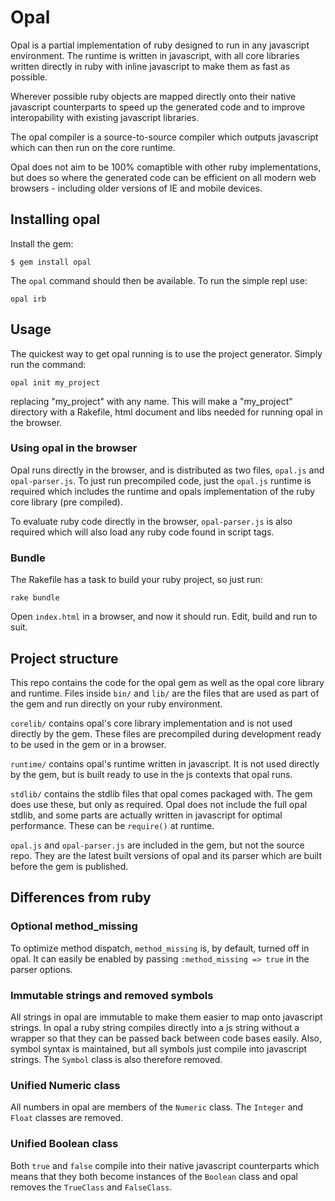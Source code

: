 Opal
====

Opal is a partial implementation of ruby designed to run in any
javascript environment. The runtime is written in javascript, with all
core libraries written directly in ruby with inline javascript to make
them as fast as possible.

Wherever possible ruby objects are mapped directly onto their native
javascript counterparts to speed up the generated code and to improve
interopability with existing javascript libraries.

The opal compiler is a source-to-source compiler which outputs
javascript which can then run on the core runtime.

Opal does not aim to be 100% comaptible with other ruby implementations,
but does so where the generated code can be efficient on all modern web
browsers - including older versions of IE and mobile devices.

Installing opal
----------

Install the gem:

```
$ gem install opal
```

The `opal` command should then be available. To run the simple repl use:

```
opal irb
```

Usage
-----

The quickest way to get opal running is to use the project generator.
Simply run the command:

```
opal init my_project
```

replacing "my_project" with any name. This will make a "my_project"
directory with a Rakefile, html document and libs needed for running
opal in the browser.

### Using opal in the browser

Opal runs directly in the browser, and is distributed as two files,
`opal.js` and `opal-parser.js`. To just run precompiled code, just the
`opal.js` runtime is required which includes the runtime and opals
implementation of the ruby core library (pre compiled).

To evaluate ruby code directly in the browser, `opal-parser.js` is also
required which will also load any ruby code found in script tags.

### Bundle

The Rakefile has a task to build your ruby project, so just run:

```
rake bundle
```

Open `index.html` in a browser, and now it should run. Edit, build and
run to suit.

Project structure
-----------------

This repo contains the code for the opal gem as well as the opal core
library and runtime. Files inside `bin/` and `lib/` are the files that
are used as part of the gem and run directly on your ruby environment.

`corelib/` contains opal's core library implementation and is not used
directly by the gem. These files are precompiled during development
ready to be used in the gem or in a browser.

`runtime/` contains opal's runtime written in javascript. It is not used
directly by the gem, but is built ready to use in the js contexts that
opal runs.

`stdlib/` contains the stdlib files that opal comes packaged with. The
gem does use these, but only as required. Opal does not include the full
opal stdlib, and some parts are actually written in javascript for
optimal performance. These can be `require()` at runtime.

`opal.js` and `opal-parser.js` are included in the gem, but not the
source repo. They are the latest built versions of opal and its parser
which are built before the gem is published.

Differences from ruby
---------------------

### Optional method\_missing

To optimize method dispatch, `method_missing` is, by default, turned off
in opal. It can easily be enabled by passing `:method_missing => true`
in the parser options.

### Immutable strings and removed symbols

All strings in opal are immutable to make them easier to map onto
javascript strings. In opal a ruby string compiles directly into a js
string without a wrapper so that they can be passed back between code
bases easily. Also, symbol syntax is maintained, but all symbols just
compile into javascript strings. The `Symbol` class is also therefore
removed.

### Unified Numeric class

All numbers in opal are members of the `Numeric` class. The `Integer`
and `Float` classes are removed.

### Unified Boolean class

Both `true` and `false` compile into their native javascript
counterparts which means that they both become instances of the
`Boolean` class and opal removes the `TrueClass` and `FalseClass`.


